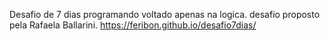 Desafio de 7 dias programando voltado apenas na logica.
desafio proposto pela Rafaela Ballarini.
https://feribon.github.io/desafio7dias/
